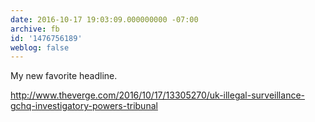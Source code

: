 ```yaml
---
date: 2016-10-17 19:03:09.000000000 -07:00
archive: fb
id: '1476756189'
weblog: false
---
```


My new favorite headline.

http://www.theverge.com/2016/10/17/13305270/uk-illegal-surveillance-gchq-investigatory-powers-tribunal

